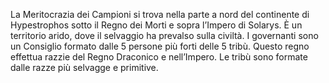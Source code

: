 La Meritocrazia dei Campioni si trova nella parte a nord del continente di Hypestrophos sotto il Regno dei Morti e sopra l’Impero di Solarys. È un territorio arido, dove il selvaggio ha prevalso sulla civiltà. I governanti sono un Consiglio formato dalle 5 persone più forti delle 5 tribù. Questo regno effettua razzie del Regno Draconico e nell’Impero. Le tribù sono formate dalle razze più selvagge e primitive.